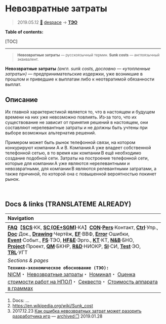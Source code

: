 # Невозвратные затраты
> 2019.05.12 [🚀](../index/index.md) [despace](index.md) → **[ТЭО](fs.md)**

**Table of contents:**

[TOC]

---

> <small>**Невозвратные затраты** — русскоязычный термин. **Sunk costs** — англоязычный эквивалент.</small>

**Невозвратные затраты** *(англ. sunk costs, дословно — «утопленные затраты»)* — предпринимательские издержки, уже возникшие в прошлом и приведшие к выплатам либо к неотвратимой обязанности выплат.



## Описание
Их главной характеристикой является то, что в настоящем и будущем времени на них уже невозможно повлиять. Из‑за того, что их существование не зависит от принятия решений в настоящем, они составляют нерелевантные затраты и не должны быть учтены при выборе возможных альтернатив решений.

Примером может быть рынок телефонной связи, на котором конкурируют компании A и B. Компания A уже владеет собственной телефонной сетью, в то время как компании B ещё необходимо создание подобной сети. Затраты на построение телефонной сети, которые для компании А уже являются нерелевантными и невозвратными, для компании B являются релевантными затратами, а также причиной, по которой она с повышенной вероятностью покинет рынок.



<p style="page-break-after:always"> </p>

## Docs & links (TRANSLATEME ALREADY)
|Navigation|
|:-|
|**[FAQ](faq.md)**【**[SCS](scs.md)**·КК, **[SC (OE+SGM)](sc.md)**·КА】**[CON](contact.md)·[Pers](person.md)**·Контакт, **[Ctrl](control.md)**·Упр., **[Doc](doc.md)**·Док., **[Drawing](drawing.md)**·Чертёж, **[EF](ef.md)**·ВВФ, **[Error](error.md)**·Ошибки, **[Event](event.md)**·Событ., **[FS](fs.md)**·ТЭО, **[HF&E](hfe.md)**·Эрго., **[KT](kt.md)**·КТ, **[N&B](nnb.md)**·БНО, **[Project](project.md)**·Проект, **[QM](qm.md)**·БКНР, **[R&D](rnd.md)**·НИОКР, **[SI](si.md)**·СИ, **[Test](test.md)**·ЭО, **[TRL](trl.md)**·УГТ|
|*Sections & pages*|
|**`Технико‑экономическое обоснование (ТЭО):`**<br> [NICM](nicm.md)・ [Невозвратные затраты](sunk_cost.md)・ [Номинал](nominal.md)・ [Оценка стоимости работ на НПОЛ](contact/lav.md)・ [Секвестр](budget_seq.md)・ [Стоимость аппарата в граммах](sc_price.md)|

   1. Docs: …
   1. <https://en.wikipedia.org/wiki/Sunk_cost>
   1. 2017.12.23 [Как ошибка невозвратных затрат может разорить разработчика игр](https://habr.com/post/345242/) — [archived ❐](f/archive/20171223_1.pdf) 2019.01.28
